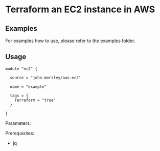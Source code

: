 # Terraform an EC2 instance in AWS

## Examples

For examples how to use, please refer to the examples folder.

## Usage

```
module "ec2" {

  source = "john-morsley/aws-ec2"

  name = "example"

  tags = {
    Terraform = "true"
  }

}
```

Parameters:



Prerequisites:

- jq
